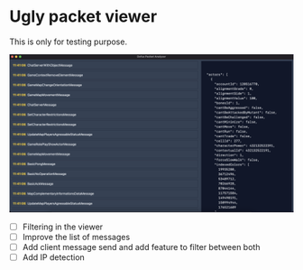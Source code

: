 # Ugly packet viewer

This is only for testing purpose.

![Screenshot](images/screenshot.png)

- [ ] Filtering in the viewer
- [ ] Improve the list of messages
- [ ] Add client message send and add feature to filter between both
- [ ] Add IP detection

